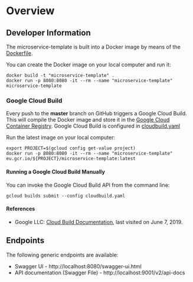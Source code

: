 # Overview

## Developer Information

The microservice-template is built into a Docker image by means of the 
[Dockerfile](Dockerfile).

You can create the Docker image on your local computer and run it:

```shell
docker build -t "microservice-template" .
docker run -p 8080:8080 -it --rm --name "microservice-template" microservice-template
```

### Google Cloud Build

Every push to the **master** branch on GitHub triggers a Google
Cloud Build. This will compile the Docker image and store it in the
[Google Cloud Container Registry](https://console.cloud.google.com/gcr/images/). 
Google Cloud Build is configured in [cloudbuild.yaml](cloudbuild.yaml)

Run the latest image on your local computer:

```shell
export PROJECT=$(gcloud config get-value project)
docker run -p 8080:8080 -it --rm --name "microservice-template" eu.gcr.io/${PROJECT}/microservice-template:latest
```

#### Running a Google Cloud Build Manually

You can invoke the Google Cloud Build API from the command line:

```shell
gcloud builds submit --config cloudbuild.yaml
```

#### References

* Google LLC: [Cloud Build Documentation](https://cloud.google.com/cloud-build/docs/), last visited on June 7, 2019.

## Endpoints

The following generic endpoints are available:

* Swagger UI - http://localhost:8080/swagger-ui.html
* API documentation (Swagger File) - http://localhost:9001/v2/api-docs
